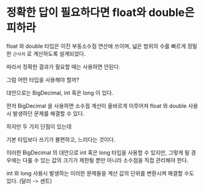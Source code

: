 # 정확한 답이 필요하다면 float와 double은 피하라

float 와 double 타입은 이진 부동소수점 연산에 쓰이며, 넓은 범위의 수를 빠르게 정밀한 `근사치` 로 계산하도록 설계되었다.

따라서 정확한 결과가 필요할 때는 사용하면 안된다.

그럼 어떤 타입을 사용해야 할까?

대안으로는 BigDecimal, int 혹은 long 이 있다.

먼저 BigDecimal 을 사용하면 소수점 계산이 올바르게 이루어져 float 와 double 사용시 발생하던 문제를 해결할 수 있다. 

하지만 두 가지 단점이 있는데

기본 타입보다 쓰기가 불편하고, 느리다는 것이다.

이러한 BigDecimal 의 대안으로 int 혹은 long 타입을 사용할 수 있지만, 
그렇게 될 경우에는 다룰 수 있는 값의 크기가 제한될 뿐만 아니라 소수점을 직접 관리해야 한다.

int 와 long 사용시 발생하는 이러한 문제들을 계산 값의 단위를 변환시켜 해결할 수도 있다. (달러 -> 센트)

